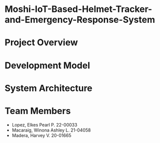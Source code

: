 # Moshi-IoT-Based-Helmet-Tracker-and-Emergency-Response-System


# Project Overview

# Development Model

# System Architecture

# Team Members

* Lopez, Elkes Pearl P. 22-00033
* Macaraig, Winona Ashley L. 21-04058
* Madera, Harvey V.     20-01665
